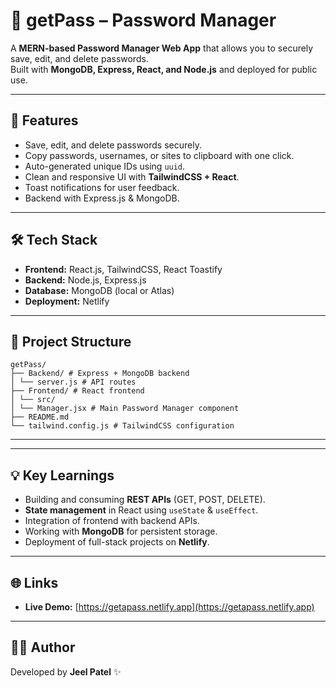 # 🔐 getPass – Password Manager

A **MERN-based Password Manager Web App** that allows you to securely save, edit, and delete passwords.  
Built with **MongoDB, Express, React, and Node.js** and deployed for public use.

---

## 🚀 Features
- Save, edit, and delete passwords securely.  
- Copy passwords, usernames, or sites to clipboard with one click.  
- Auto-generated unique IDs using `uuid`.  
- Clean and responsive UI with **TailwindCSS + React**.  
- Toast notifications for user feedback.  
- Backend with Express.js & MongoDB.

---

## 🛠️ Tech Stack
- **Frontend:** React.js, TailwindCSS, React Toastify  
- **Backend:** Node.js, Express.js  
- **Database:** MongoDB (local or Atlas)  
- **Deployment:** Netlify  

---

## 📂 Project Structure

```
getPass/
├── Backend/ # Express + MongoDB backend
│ └── server.js # API routes
├── Frontend/ # React frontend
│ └── src/
│ └── Manager.jsx # Main Password Manager component
├── README.md
└── tailwind.config.js # TailwindCSS configuration
```

---


---

## 💡 Key Learnings
- Building and consuming **REST APIs** (GET, POST, DELETE).  
- **State management** in React using `useState` & `useEffect`.  
- Integration of frontend with backend APIs.  
- Working with **MongoDB** for persistent storage.  
- Deployment of full-stack projects on **Netlify**.

---

## 🌐 Links
- **Live Demo:** [https://getapass.netlify.app](https://getapass.netlify.app)  

---

## 👨‍💻 Author
Developed by **Jeel Patel** ✨
